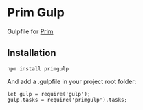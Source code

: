 # Prim Gulp

Gulpfile for [Prim](https://github.com/Jarzon/Prim)

## Installation

`npm install primgulp`

And add a .gulpfile in your project root folder:

```
let gulp = require('gulp');
gulp.tasks = require('primgulp').tasks;
```
